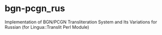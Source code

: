# bgn-pcgn_rus
Implementation of BGN/PCGN Transliteration System and Its Variations for Russian (for Lingua::Translit Perl Module)
